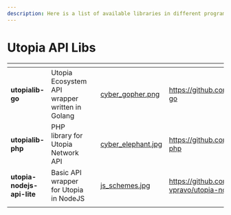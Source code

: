 ```yaml
---
description: Here is a list of available libraries in different programming languages
---
```


# Utopia API Libs

<table data-view="cards"><thead><tr><th></th><th></th><th></th><th data-hidden data-card-cover data-type="files"></th><th data-hidden data-card-target data-type="content-ref"></th></tr></thead><tbody><tr><td><strong>utopialib-go</strong></td><td>Utopia Ecosystem API wrapper written in Golang</td><td></td><td><a href=".gitbook/assets/cyber_gopher.png">cyber_gopher.png</a></td><td><a href="https://github.com/Sagleft/utopialib-go">https://github.com/Sagleft/utopialib-go</a></td></tr><tr><td><strong>utopialib-php</strong></td><td>PHP library for Utopia Network API</td><td></td><td><a href=".gitbook/assets/cyber_elephant.jpg">cyber_elephant.jpg</a></td><td><a href="https://github.com/Sagleft/utopialib-php">https://github.com/Sagleft/utopialib-php</a></td></tr><tr><td><strong>utopia-nodejs-api-lite</strong></td><td>Basic API wrapper for Utopia in NodeJS</td><td></td><td><a href=".gitbook/assets/js_schemes.jpg">js_schemes.jpg</a></td><td><a href="https://github.com/skobochka-vpravo/utopia-nodejs-api-lite">https://github.com/skobochka-vpravo/utopia-nodejs-api-lite</a></td></tr><tr><td></td><td></td><td></td><td></td><td></td></tr></tbody></table>
